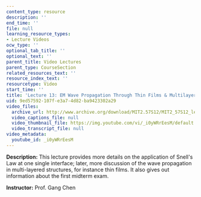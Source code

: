 ```yaml
---
content_type: resource
description: ''
end_time: ''
file: null
learning_resource_types:
- Lecture Videos
ocw_type: ''
optional_tab_title: ''
optional_text: ''
parent_title: Video Lectures
parent_type: CourseSection
related_resources_text: ''
resource_index_text: ''
resourcetype: Video
start_time: ''
title: 'Lecture 13: EM Wave Propagation Through Thin Films & Multilayers'
uid: 9ed57592-107f-e3a7-4d82-ba9423302a29
video_files:
  archive_url: http://www.archive.org/download/MIT2.57S12/MIT2_57S12_lec13_300k.mp4
  video_captions_file: null
  video_thumbnail_file: https://img.youtube.com/vi/_i0yWRrEesM/default.jpg
  video_transcript_file: null
video_metadata:
  youtube_id: _i0yWRrEesM
---
```


**Description:** This lecture provides more details on the application of Snell's Law at one single interface; later, more discussion of the wave propagation in multi-layered structures, for instance thin films. It also gives out information about the first midterm exam.

**Instructor:** Prof. Gang Chen



